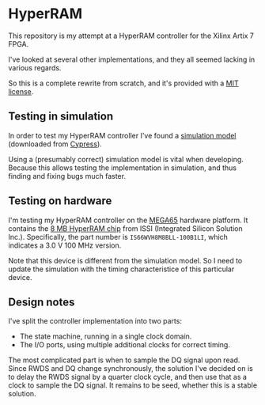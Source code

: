# HyperRAM

This repository is my attempt at a HyperRAM controller for the Xilinx Artix 7
FPGA.

I've looked at several other implementations, and they all seemed lacking in
various regards.

So this is a complete rewrite from scratch, and it's provided with a
[MIT license](LICENSE).


## Testing in simulation

In order to test my HyperRAM controller I've found a [simulation
model](HyperRAM_Simulation_Model) (downloaded from
[Cypress](https://www.cypress.com/documentation/models/verilog/verilog-model-hyperbus-interface)).

Using a (presumably correct) simulation model is vital when developing. Because
this allows testing the implementation in simulation, and thus finding and
fixing bugs much faster.


## Testing on hardware

I'm testing my HyperRAM controller on the [MEGA65](https://mega65.org/)
hardware platform.  It contains the [8 MB HyperRAM
chip](doc/66-67WVH8M8ALL-BLL-938852.pdf) from ISSI (Integrated Silicon Solution
Inc.).  Specifically, the part number is `IS66WVH8M8BLL-100B1LI`, which
indicates a 3.0 V 100 MHz version.

Note that this device is different from the simulation model. So I need to
update the simulation with the timing characteristice of this particular
device.

## Design notes

I've split the controller implementation into two parts:

* The state machine, running in a single clock domain.
* The I/O ports, using multiple additional clocks for correct timing.

The most complicated part is when to sample the DQ signal upon read.  Since
RWDS and DQ change synchronously, the solution I've decided on is to delay the
RWDS signal by a quarter clock cycle, and then use that as a clock to sample
the DQ signal. It remains to be seed, whether this is a stable solution.

